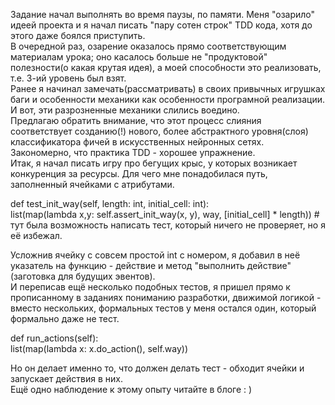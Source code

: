 Задание начал выполнять во время паузы, по памяти. Меня "озарило" идеей проекта и я начал писать "пару сотен строк" TDD кода, хотя до этого даже боялся приступить.  
В очередной раз, озарение оказалось прямо соответствующим материалам урока; оно касалось больше не "продуктовой" полезности(о какая крутая идея), а моей способности это реализовать, т.е. 3-ий уровень был взят.  
Ранее я начинал замечать(рассматривать) в своих привычных игрушках баги и особенности механики как особенности програмной реализации. И вот, эти разрозненные механики слились воедино.  
Предлагаю обратить внимание, что этот процесс слияния соответствует созданию(!) нового, более абстрактного уровня(слоя) классификатора фичей в искусственных нейронных сетях. Закономерно, что практика TDD - хорошее упражнение.   
Итак, я начал писать игру про бегущих крыс, у которых возникает конкуренция за ресурсы. Для чего мне понадобилася путь, заполненный ячейками с атрибутами.  

def test_init_way(self, length: int, initial_cell: int):    
    list(map(lambda x,y: self.assert_init_way(x, y), way, [initial_cell] * length))  # тут была возможность написать тест, который ничего не проверяет, но я её избежал.  

Усложнив ячейку с совсем простой int с номером, я добавил в неё указатель на функцию - действие и метод "выполнить действие" (заготовка для будущих эвентов).  
И переписав ещё несколько подобных тестов, я пришел прямо к прописанному в заданиях пониманию разработки, движимой логикой - вместо нескольких, формальных тестов у меня остался один, который формально даже не тест.  

def run_actions(self):  
    list(map(lambda x: x.do_action(), self.way))  

Но он делает именно то, что должен делать тест - обходит ячейки и запускает действия в них.  
Ещё одно наблюдение к этому опыту читайте в блоге : )  
